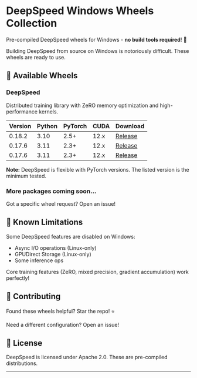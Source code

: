 # DeepSpeed Windows Wheels Collection
Pre-compiled DeepSpeed wheels for Windows - **no build tools required**! 🚀

Building DeepSpeed from source on Windows is notoriously difficult. These wheels are ready to use.

## 🎯 Available Wheels

### DeepSpeed
Distributed training library with ZeRO memory optimization and high-performance kernels.

| Version | Python | PyTorch | CUDA | Download |
|---------|--------|---------|------|----------|
| 0.18.2 | 3.10 | 2.5+ | 12.x| [Release](https://github.com/Granddyser/deepspeed-windows-wheels/releases/download/0.18.2-cp10/deepspeed-0.18.2+9a012d21-cp310-cp310-win_amd64.whl) |
| 0.17.6 | 3.11 | 2.3+ | 12.x | [Release](https://github.com/Granddyser/deepspeed-windows-wheels/releases/download/0.17.6-cp11/deepspeed-0.17.6+22670c6-cp311-cp311-win_amd64.whl) |
| 0.17.6 | 3.11 | 2.3+ | 12.x | [Release](https://github.com/Granddyser/deepspeed-windows-wheels/releases/download/0.17.6-cp10/deepspeed-0.17.6+22670-cp310-cp310-win_amd64.whl) |

**Note:** DeepSpeed is flexible with PyTorch versions. The listed version is the minimum tested.

### More packages coming soon...
Got a specific wheel request? Open an issue!


## 🔧 Known Limitations

Some DeepSpeed features are disabled on Windows:
- Async I/O operations (Linux-only)
- GPUDirect Storage (Linux-only)
- Some inference ops

Core training features (ZeRO, mixed precision, gradient accumulation) work perfectly!

## 🤝 Contributing

Found these wheels helpful? Star the repo! ⭐

Need a different configuration? Open an issue!

## 📜 License

DeepSpeed is licensed under Apache 2.0. These are pre-compiled distributions.

---

